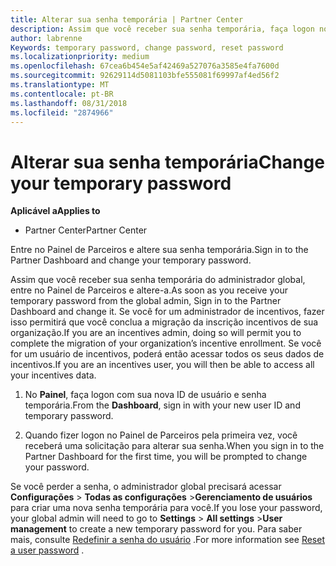 ```yaml
---
title: Alterar sua senha temporária | Partner Center
description: Assim que você receber sua senha temporária, faça logon no Partner Center e altere-a.
author: labrenne
Keywords: temporary password, change password, reset password
ms.localizationpriority: medium
ms.openlocfilehash: 67cea6b454e5af42469a527076a3585e4fa7600d
ms.sourcegitcommit: 92629114d5081103bfe555081f69997af4ed56f2
ms.translationtype: MT
ms.contentlocale: pt-BR
ms.lasthandoff: 08/31/2018
ms.locfileid: "2874966"
---
```

# <a name="change-your-temporary-password"></a><span data-ttu-id="c879a-103">Alterar sua senha temporária</span><span class="sxs-lookup"><span data-stu-id="c879a-103">Change your temporary password</span></span>

**<span data-ttu-id="c879a-104">Aplicável a</span><span class="sxs-lookup"><span data-stu-id="c879a-104">Applies to</span></span>**

-  <span data-ttu-id="c879a-105">Partner Center</span><span class="sxs-lookup"><span data-stu-id="c879a-105">Partner Center</span></span>

<span data-ttu-id="c879a-106">Entre no Painel de Parceiros e altere sua senha temporária.</span><span class="sxs-lookup"><span data-stu-id="c879a-106">Sign in to the Partner Dashboard and change your temporary password.</span></span>

<span data-ttu-id="c879a-107">Assim que você receber sua senha temporária do administrador global, entre no Painel de Parceiros e altere-a.</span><span class="sxs-lookup"><span data-stu-id="c879a-107">As soon as you receive your temporary password from the global admin, Sign in to the Partner Dashboard and change it.</span></span> <span data-ttu-id="c879a-108">Se você for um administrador de incentivos, fazer isso permitirá que você conclua a migração da inscrição incentivos de sua organização.</span><span class="sxs-lookup"><span data-stu-id="c879a-108">If you are an incentives admin, doing so will permit you to complete the migration of your organization’s incentive enrollment.</span></span> <span data-ttu-id="c879a-109">Se você for um usuário de incentivos, poderá então acessar todos os seus dados de incentivos.</span><span class="sxs-lookup"><span data-stu-id="c879a-109">If you are an incentives user, you will then be able to access all your incentives data.</span></span>

1.  <span data-ttu-id="c879a-110">No **Painel**, faça logon com sua nova ID de usuário e senha temporária.</span><span class="sxs-lookup"><span data-stu-id="c879a-110">From the **Dashboard**, sign in with your new user ID and temporary password.</span></span>

2.  <span data-ttu-id="c879a-111">Quando fizer logon no Painel de Parceiros pela primeira vez, você receberá uma solicitação para alterar sua senha.</span><span class="sxs-lookup"><span data-stu-id="c879a-111">When you sign in to the Partner Dashboard for the first time, you will be prompted to change your password.</span></span>

<span data-ttu-id="c879a-112">Se você perder a senha, o administrador global precisará acessar **Configurações** >  **Todas as configurações** >**Gerenciamento de usuários** para criar uma nova senha temporária para você.</span><span class="sxs-lookup"><span data-stu-id="c879a-112">If you lose your password, your global admin will need to go to  **Settings** > **All settings** >**User management** to create a new temporary password for you.</span></span>
<span data-ttu-id="c879a-113">Para saber mais, consulte [Redefinir a senha do usuário](reset-a-user-password.md) .</span><span class="sxs-lookup"><span data-stu-id="c879a-113">For more information see [Reset a user password](reset-a-user-password.md) .</span></span>


 

 



